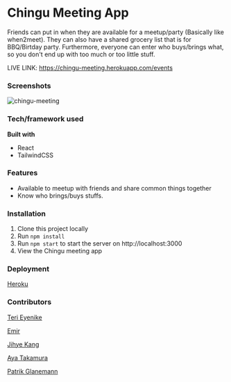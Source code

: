 # Chingu Meeting App

Friends can put in when they are available for a meetup/party (Basically like when2meet). They can also have a shared grocery list that is for BBQ/Birtday party.
Furthermore, everyone can enter who buys/brings what, so you don't end up with too much or too little stuff.

LIVE LINK: https://chingu-meeting.herokuapp.com/events

### Screenshots
![chingu-meeting](https://user-images.githubusercontent.com/25850598/140711569-210e6631-83c4-41e0-8bce-75c26b4b3f5a.png)

### Tech/framework used
__Built with__
- React
- TailwindCSS

### Features
- Available to meetup with friends and share common things together
- Know who brings/buys stuffs.

### Installation
1. Clone this project locally
1. Run `npm install`
1. Run `npm start` to start the server on http://localhost:3000
1. View the Chingu meeting app

### Deployment
[Heroku](https://dashboard.heroku.com/)
### Contributors
[Teri Eyenike](https://github.com/terieyenike)

[Emir](https://github.com/themythia)

[Jihye Kang](https://github.com/bonniekang)

[Aya Takamura](https://github.com/ayarmkt)

[Patrik Glanemann](https://github.com/patrikglanemann)